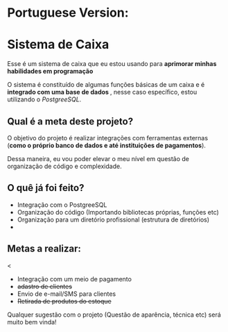 <h1>Portuguese Version:</h1>

<h1>Sistema de Caixa</h1>
<p>Esse é um sistema de caixa que eu estou usando para <strong> aprimorar minhas habilidades em programação </strong>
<p> O sistema é constituído de algumas funções básicas de um caixa e é <strong>integrado com uma base de dados </strong>, nesse caso específico, estou utilizando o <em>PostgreeSQL</em>.
<h2> Qual é a meta deste projeto?</h2>
<p>O objetivo do projeto é realizar integrações com ferramentas externas (<strong>como o próprio banco de dados e até instituições de pagamentos</strong>).
<p>Dessa maneira, eu vou poder elevar o meu nível em questão de organização de código e complexidade.
<h2>O quê já foi feito?</h2>
<ul>
        <li>Integração com o PostgreeSQL</li>
        <li>Organização do código (Importando bibliotecas próprias, funções etc)</li>
	<li>Organização para um diretório profissional (estrutura de diretórios)<li>
</ul>

<h2>Metas a realizar:</h2>
<<ul>
        <li>Integração com um meio de pagamento</li>
        <li><s>adastro de clientes</s></li>
        <li>Envio de e-mail/SMS para clientes</li>
        <li><s>Retirada de produtos do estoque</s></li>
</ul>

<p>Qualquer sugestão com o projeto (Questão de aparência, técnica etc) será muito bem vinda!</p>

